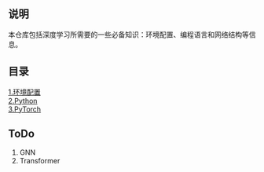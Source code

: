 ## 说明
本仓库包括深度学习所需要的一些必备知识：环境配置、编程语言和网络结构等信息。  
  
## 目录
[1.环境配置](env_config.md)  
[2.Python](python_tutorial.ipynb)  
[3.PyTorch](pytorch_tutorial.ipynb)  

## ToDo
1. GNN  
2. Transformer  
